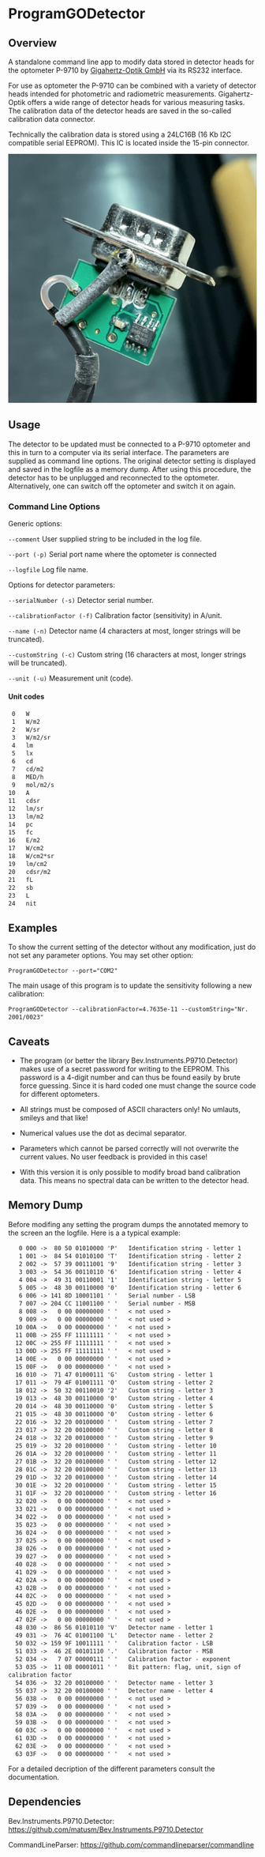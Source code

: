 ProgramGODetector
=================

## Overview

A standalone command line app to modify data stored in detector heads for the optometer P-9710 by [Gigahertz-Optik GmbH](https://www.gigahertz-optik.com/) via its RS232 interface.

For use as optometer the P-9710 can be combined with a variety of detector heads intended for photometric and radiometric measurements. Gigahertz-Optik offers a wide range of detector heads for various measuring tasks. The calibration data of the detector heads are saved in the so-called calibration data connector.

Technically the calibration data is stored using a 24LC16B (16 Kb I2C compatible serial EEPROM). This IC is located inside the 15-pin connector.

![Image of connector interior](IMG_5412.jpg)


## Usage

The detector to be updated must be connected to a P-9710 optometer and this in turn to a computer via its serial interface. The parameters are supplied as command line options. The original detector setting is displayed and saved in the logfile as a memory dump. After using this procedure, the detector has to be unplugged and reconnected to the optometer. Alternatively, one can switch off the optometer and switch it on again.


### Command Line Options

Generic options:

`--comment`  User supplied string to be included in the log file.

`--port (-p)`  Serial port name where the optometer is connected

`--logfile`  Log file name.

Options for detector parameters:

`--serialNumber (-s)`  Detector serial number.

`--calibrationFactor (-f)`  Calibration factor (sensitivity) in A/unit.

`--name (-n)`  Detector name (4 characters at most, longer strings will be truncated).

`--customString (-c)`  Custom string (16 characters at most, longer strings will be truncated).

`--unit (-u)`  Measurement unit (code).

#### Unit codes
```
 0   W
 1   W/m2
 2   W/sr
 3   W/m2/sr 
 4   lm 
 5   lx 
 6   cd 
 7   cd/m2 
 8   MED/h  
 9   mol/m2/s 
10   A 
11   cdsr 
12   lm/sr 
13   lm/m2 
14   pc 
15   fc 
16   E/m2
17   W/cm2 
18   W/cm2*sr
19   lm/cm2 
20   cdsr/m2 
21   fL 
22   sb 
23   L 
24   nit 
```

## Examples

To show the current setting of the detector without any modification, just do not set any parameter options. You may set other option:
```
ProgramGODetector --port="COM2"
```

The main usage of this program is to update the sensitivity following a new calibration:
```
ProgramGODetector --calibrationFactor=4.7635e-11 --customString="Nr. 2001/0023"
```

## Caveats

* The program (or better the library Bev.Instruments.P9710.Detector) makes use of a secret password for writing to the EEPROM. This password is a 4-digit number and can thus be found easily by brute force guessing. Since it is hard coded one must change the source code for different optometers.

* All strings must be composed of ASCII characters only! No umlauts, smileys and that like!

* Numerical values use the dot as decimal separator.

* Parameters which cannot be parsed correctly will not overwrite the current values. No user feedback is provided in this case!

* With this version it is only possible to modify broad band calibration data. This means no spectral data can be written to the detector head.

## Memory Dump

Before modifing any setting the program dumps the annotated memory to the screen an the logfile. Here is a a typical example:
```
   0 000 ->  80 50 01010000 'P'   Identification string - letter 1
   1 001 ->  84 54 01010100 'T'   Identification string - letter 2
   2 002 ->  57 39 00111001 '9'   Identification string - letter 3
   3 003 ->  54 36 00110110 '6'   Identification string - letter 4
   4 004 ->  49 31 00110001 '1'   Identification string - letter 5
   5 005 ->  48 30 00110000 '0'   Identification string - letter 6
   6 006 -> 141 8D 10001101 ' '   Serial number - LSB
   7 007 -> 204 CC 11001100 ' '   Serial number - MSB
   8 008 ->   0 00 00000000 ' '   < not used >
   9 009 ->   0 00 00000000 ' '   < not used >
  10 00A ->   0 00 00000000 ' '   < not used >
  11 00B -> 255 FF 11111111 ' '   < not used >
  12 00C -> 255 FF 11111111 ' '   < not used >
  13 00D -> 255 FF 11111111 ' '   < not used >
  14 00E ->   0 00 00000000 ' '   < not used >
  15 00F ->   0 00 00000000 ' '   < not used >
  16 010 ->  71 47 01000111 'G'   Custom string - letter 1
  17 011 ->  79 4F 01001111 'O'   Custom string - letter 2
  18 012 ->  50 32 00110010 '2'   Custom string - letter 3
  19 013 ->  48 30 00110000 '0'   Custom string - letter 4
  20 014 ->  48 30 00110000 '0'   Custom string - letter 5
  21 015 ->  48 30 00110000 '0'   Custom string - letter 6
  22 016 ->  32 20 00100000 ' '   Custom string - letter 7
  23 017 ->  32 20 00100000 ' '   Custom string - letter 8
  24 018 ->  32 20 00100000 ' '   Custom string - letter 9
  25 019 ->  32 20 00100000 ' '   Custom string - letter 10
  26 01A ->  32 20 00100000 ' '   Custom string - letter 11
  27 01B ->  32 20 00100000 ' '   Custom string - letter 12
  28 01C ->  32 20 00100000 ' '   Custom string - letter 13
  29 01D ->  32 20 00100000 ' '   Custom string - letter 14
  30 01E ->  32 20 00100000 ' '   Custom string - letter 15
  31 01F ->  32 20 00100000 ' '   Custom string - letter 16
  32 020 ->   0 00 00000000 ' '   < not used >
  33 021 ->   0 00 00000000 ' '   < not used >
  34 022 ->   0 00 00000000 ' '   < not used >
  35 023 ->   0 00 00000000 ' '   < not used >
  36 024 ->   0 00 00000000 ' '   < not used >
  37 025 ->   0 00 00000000 ' '   < not used >
  38 026 ->   0 00 00000000 ' '   < not used >
  39 027 ->   0 00 00000000 ' '   < not used >
  40 028 ->   0 00 00000000 ' '   < not used >
  41 029 ->   0 00 00000000 ' '   < not used >
  42 02A ->   0 00 00000000 ' '   < not used >
  43 02B ->   0 00 00000000 ' '   < not used >
  44 02C ->   0 00 00000000 ' '   < not used >
  45 02D ->   0 00 00000000 ' '   < not used >
  46 02E ->   0 00 00000000 ' '   < not used >
  47 02F ->   0 00 00000000 ' '   < not used >
  48 030 ->  86 56 01010110 'V'   Detector name - letter 1
  49 031 ->  76 4C 01001100 'L'   Detector name - letter 2
  50 032 -> 159 9F 10011111 ' '   Calibration factor - LSB
  51 033 ->  46 2E 00101110 '.'   Calibration factor - MSB
  52 034 ->   7 07 00000111 ' '   Calibration factor - exponent
  53 035 ->  11 0B 00001011 ' '   Bit pattern: flag, unit, sign of calibration factor
  54 036 ->  32 20 00100000 ' '   Detector name - letter 3
  55 037 ->  32 20 00100000 ' '   Detector name - letter 4
  56 038 ->   0 00 00000000 ' '   < not used >
  57 039 ->   0 00 00000000 ' '   < not used >
  58 03A ->   0 00 00000000 ' '   < not used >
  59 03B ->   0 00 00000000 ' '   < not used >
  60 03C ->   0 00 00000000 ' '   < not used >
  61 03D ->   0 00 00000000 ' '   < not used >
  62 03E ->   0 00 00000000 ' '   < not used >
  63 03F ->   0 00 00000000 ' '   < not used >
```
For a detailed decription of the different parameters consult the documentation.

## Dependencies

Bev.Instruments.P9710.Detector: https://github.com/matusm/Bev.Instruments.P9710.Detector

CommandLineParser: https://github.com/commandlineparser/commandline 


